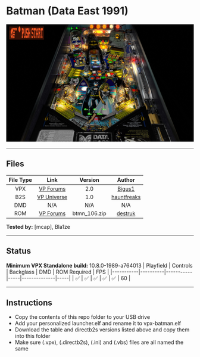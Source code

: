 # Batman (Data East 1991)

![Table Preview](../../images/vpx-batman.jpg)

---

## Files
| File Type | Link | Version | Author |
|:---------:|:----:|:-------:|:------:|
| VPX | [VP Forums](https://www.vpforums.org/index.php?app=downloads&showfile=15137) | 2.0 | [Bigus1](https://www.vpforums.org/index.php?showuser=107629) |
| B2S | [VP Universe](https://vpuniverse.com/files/file/13523-batman-data-east-1991-b2s-with-full-dmd/) | 1.0 | [hauntfreaks](https://vpuniverse.com/profile/5216-hauntfreaks/) |
| DMD | N/A | N/A | N/A |
| ROM | [VP Forums](https://www.vpforums.org/index.php?app=downloads&showfile=832) | btmn_106.zip | [destruk](https://www.vpforums.org/index.php?showuser=5) |

**Tested by:** [mcap], Bla1ze

---

## Status 
**Minimum VPX Standalone build:** 10.8.0-1989-a764013
| Playfield | Controls | Backglass | DMD | ROM Required | FPS | 
|-----------|----------|-----------|-----|--------------|-----|
| :white_check_mark: | :white_check_mark: | :white_check_mark: | :white_check_mark: | :white_check_mark: | 60 |

---

## Instructions
- Copy the contents of this repo folder to your USB drive
- Add your personalized launcher.elf and rename it to vpx-batman.elf
- Download the table and directb2s versions listed above and copy them into this folder
- Make sure (.vpx), (.directb2s), (.ini) and (.vbs) files are all named the same

